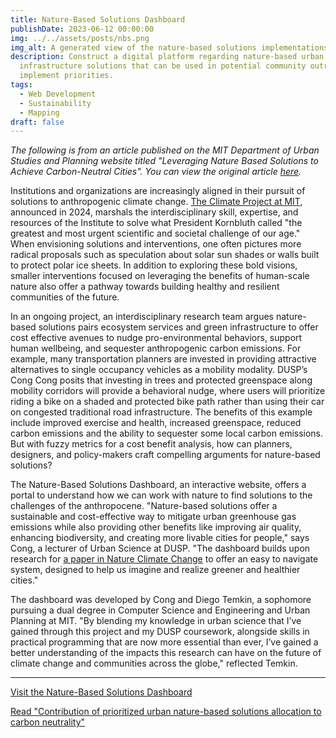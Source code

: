 ```yaml
---
title: Nature-Based Solutions Dashboard
publishDate: 2023-06-12 00:00:00
img: ../../assets/posts/nbs.png
img_alt: A generated view of the nature-based solutions implementations
description: Construct a digital platform regarding nature-based urban
  infrastructure solutions that can be used in potential community outreach to
  implement priorities.
tags:
  - Web Development
  - Sustainability
  - Mapping
draft: false
---
```


_The following is from an article published on the MIT Department of Urban Studies and Planning website titled "Leveraging Nature Based Solutions to Achieve Carbon-Neutral Cities". You can view the original article [here][article-link]._

Institutions and organizations are increasingly aligned in their pursuit of solutions to anthropogenic climate change. [The Climate Project at MIT][climate-project-mit], announced in 2024, marshals the interdisciplinary skill, expertise, and resources of the Institute to solve what President Kornbluth called "the greatest and most urgent scientific and societal challenge of our age." When envisioning solutions and interventions, one often pictures more radical proposals such as speculation about solar sun shades or walls built to protect polar ice sheets. In addition to exploring these bold visions, smaller interventions focused on leveraging the benefits of human-scale nature also offer a pathway towards building healthy and resilient communities of the future.

In an ongoing project, an interdisciplinary research team argues nature-based solutions pairs ecosystem services and green infrastructure to offer cost effective avenues to nudge pro-environmental behaviors, support human wellbeing, and sequester anthropogenic carbon emissions. For example, many transportation planners are invested in providing attractive alternatives to single occupancy vehicles as a mobility modality. DUSP’s Cong Cong posits that investing in trees and protected greenspace along mobility corridors will provide a behavioral nudge, where users will prioritize riding a bike on a shaded and protected bike path rather than using their car on congested traditional road infrastructure. The benefits of this example include improved exercise and health, increased greenspace, reduced carbon emissions and the ability to sequester some local carbon emissions. But with fuzzy metrics for a cost benefit analysis, how can planners, designers, and policy-makers craft compelling arguments for nature-based solutions?

The Nature-Based Solutions Dashboard, an interactive website, offers a portal to understand how we can work with nature to find solutions to the challenges of the anthropocene. "Nature-based solutions offer a sustainable and cost-effective way to mitigate urban greenhouse gas emissions while also providing other benefits like improving air quality, enhancing biodiversity, and creating more livable cities for people," says Cong, a lecturer of Urban Science at DUSP. "The dashboard builds upon research for [a paper in Nature Climate Change][research-paper] to offer an easy to navigate system, designed to help us imagine and realize greener and healthier cities."

The dashboard was developed by Cong and Diego Temkin, a sophomore pursuing a dual degree in Computer Science and Engineering and Urban Planning at MIT. "By blending my knowledge in urban science that I’ve gained through this project and my DUSP coursework, alongside skills in practical programming that are now more essential than ever, I’ve gained a better understanding of the impacts this research can have on the future of climate change and communities across the globe," reflected Temkin.

---

[Visit the Nature-Based Solutions Dashboard][nbs-dashboard]

[Read "Contribution of prioritized urban nature-based solutions allocation to carbon neutrality"][research-paper]

[article-link]: https://dusp.mit.edu/news/leveraging-nature-based-solutions-achieve-carbon-neutral-cities
[climate-project-mit]: https://president.mit.edu/climate-project
[research-paper]: https://doi.org/10.1038/s41558-023-01737-x
[nbs-dashboard]: https://dtemkin1.github.io/dusp-nbs/

